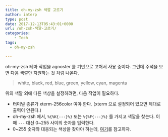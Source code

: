 ```yaml
---
title: oh-my-zsh 색깔 고르기
author: interp
type: post
date: 2017-12-13T05:43:01+0000
url: /oh-zsh-색깔-고르기/
categories:
    - Tech
tags:
  - oh-my-zsh

---
```

oh-my-zsh 테마 작업을 agnoster 를 기반으로 고쳐서 사용 중이다. 그런데 주석을 보면 다음 색깔만 지원하는 것 처럼 나온다.

> white, black, red, blue, green, yellow, cyan, magenta

위의 색깔 외에 다른 색상을 설정하려면, 다음 작업이 필요하다.

  * 터미널 종류가 xterm-256color 여야 한다. (xterm 으로 설정되어 있으면 제대로 출력이 안된다.)
  * oh-my-zsh 에서, `%{%K{---}%}` 또는 `%{%F{---}%}` 를 가지고 색깔을 찾는다. 이 때 `---` 대신 0~255 사이의 숫자를 입력한다.
  * 0~255 숫자와 대응되는 색상을 찾아야 하는데, [여기](https://jonasjacek.github.io/colors/)를 참고하자.
